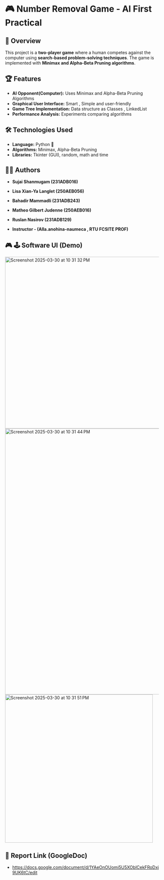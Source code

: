 # 🎮 Number Removal Game - AI First Practical  

## 📌 Overview  
This project is a **two-player game** where a human competes against the computer using **search-based problem-solving techniques**. The game is implemented with **Minimax and Alpha-Beta Pruning algorithms**.

## 🏆 Features  
- **AI Opponent(Computer):** Uses Minimax and Alpha-Beta Pruning Algorithms
- **Graphical User Interface:** Smart , Simple and user-friendly  
- **Game Tree Implementation:** Data structure as Classes , LinkedList 
- **Performance Analysis:** Experiments comparing algorithms  

## 🛠️ Technologies Used  
- **Language:** Python 🐍 
- **Algorithms:** Minimax, Alpha-Beta Pruning  
- **Libraries:** Tkinter (GUI), random, math and time  

## 👨‍💻 Authors  
- **Sujai Shanmugam (231ADB016)**
- **Lisa Xian-Ya Langlet (250AEB056)**
- **Bahadir Mammadli (231ADB243)**
- **Matheo Gilbert Judenne (250AEB016)**
- **Ruslan Nasirov (231ADB129)**
  
- **Instructor - (Alla.anohina-naumeca , RTU FCSITE PROF)**  

##  🎮 🕹 Software UI (Demo)

<img width="561" alt="Screenshot 2025-03-30 at 10 31 32 PM" src="https://github.com/user-attachments/assets/71d5f5cc-49f4-48a2-a244-a80d173ae37b" />
<img width="869" alt="Screenshot 2025-03-30 at 10 31 44 PM" src="https://github.com/user-attachments/assets/4f38afd5-0990-489c-bacf-c3d59c73e787" />
<img width="484" alt="Screenshot 2025-03-30 at 10 31 51 PM" src="https://github.com/user-attachments/assets/5615f4a9-9dba-4df1-933e-2266547323aa" />

## 📝 Report Link (GoogleDoc)

- https://docs.google.com/document/d/1YAeOnOUomi5U5XOblCekFRoDxj9UK6tC/edit

